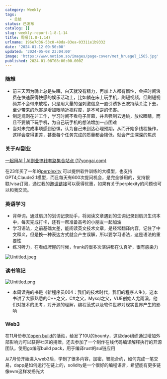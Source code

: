 ```yaml
---
category: Weekly
tags:
  - 总结
status: 已发布
catalog: []
slug: weekly-report-1-8-1-14
title: 周报(1.8-1.14)
urlname: 196e7d36-53c0-48da-83ea-03311e1b9332
date: '2024-01-12 09:50:00'
updated: '2024-05-08 23:04:00'
image: 'https://www.notion.so/images/page-cover/met_bruegel_1565.jpg'
published: 2024-01-08T08:00:00.000Z
---
```


### 随想

- 前三天因为晚上总是失眠，白天就没有精力，再加上人都有惰性，会把时间浪费在快速获得快感的娱乐活动上，比如躺在床上玩手机，刷短视频，但刷短视频并不会带来放松，只是用大量的强刺激信息一直引诱多巴胺持续关注下去，至少带来的危害是增加眼睛近视程度，是不可逆的伤害。
- 制定规则在非工作，学习时间不看电子屏幕，并且强制去远眺，放松眼睛，而且不要躺下玩手机，为自己玩手机的想法增加一点困难
- 当对未完成事项感到恐惧，认为自己未到达心理预期，从而开始多线程操作，这样会变得更差，甚至每个任务完成的质量都会降低，就会产生深深的焦虑

### 关于AI副业


[一起用AI | AI副业搞钱套路集合站点 (17yongai.com)](https://17yongai.com/)


在23年买了一年的[perplexity](https://www.perplexity.ai/) 可以提供软件训练的大模型，也支持GPT4,Claude2.1模型，而且每天有600次提问机会，是完全够用的，支持银联/visa订阅，通过我的[邀请链接](https://perplexity.ai/pro?referral_code=SGJ7X87B)可以获得优惠，如果有关于perplexity的问题也可以和我交流。


### 英语学习

- 背单词，通过扇贝的划词记录助手，将阅读文章遇到的生词记录到扇贝生词本中，每天完成打卡，还有一帮准备高考的小朋友一起加油
- 学习语法，之前基础太差，能阅读英文技术文章，是经常翻译内容，记住了中文释义，但是换一种表达方式就会产生误解，所以要学习语法，这是语法的重要性
- 练习听力，在看纸牌屋的时候，frank的很多次演讲都在认真听，很有感染力

![Untitled.jpeg](https://prod-files-secure.s3.us-west-2.amazonaws.com/5d24fe63-e567-4804-86f9-9fdc62e13082/c33f3733-be40-431e-a494-10399ac86f32/Untitled.jpeg?X-Amz-Algorithm=AWS4-HMAC-SHA256&X-Amz-Content-Sha256=UNSIGNED-PAYLOAD&X-Amz-Credential=ASIAZI2LB466RGYRXYUN%2F20250402%2Fus-west-2%2Fs3%2Faws4_request&X-Amz-Date=20250402T213402Z&X-Amz-Expires=3600&X-Amz-Security-Token=IQoJb3JpZ2luX2VjEHYaCXVzLXdlc3QtMiJHMEUCIQDEhdJvHvKyADUYhjRcUm4PUFLus44vrALwo2i9mmBDYQIgalo4H8yxHl6I9O1zV73A7HGQ2qsdMLYqmO5GFDkJukEqiAQI3v%2F%2F%2F%2F%2F%2F%2F%2F%2F%2FARAAGgw2Mzc0MjMxODM4MDUiDJ6mUpanErCg0454oyrcA1EvXzrDdgTqt30iVE93%2F3dsBpTkVdbOEHE%2FdAXTDPSXr7igXSNU2o5nKaXrX7sxk%2FvP0QwjBi6s1yClJYiSUlhZSGHGTGVKISQCn2uNmOuy8zb30fdddZ23SNP%2FOxdkOMGmiFvx35a0z%2BYDlOkX2ViPHKGQ6H%2FH9Crey%2F5%2FzLhLTgx%2FeZD6hyuLL7J7Ej0HI%2Fbru4vC9hYPkwQ4IxQ5AEViigqXxCem683JIV2cHAlJ%2FOu528nzH%2BPdrES34ImYimZKaq7pkH5jNBqXXlBopFHR1NLpCd%2FDk1VomXGQbRp3Ag6Sr6xxKtemFWSC11Txy4Yg3lDr00uNrIPDBsvPdn%2FcUw34xyajtwbQXzcj%2Frj1TknJUliYKzfOg5AeyHNFt2L3Ys%2Fz15A01rgm0V0md0%2FBi8v51oMUR6wLlTmNpEtRXbia9pvMDi6MrciMV52MWnu%2BXO8%2FcEjelZNKX4SwjnXxoUAqmGwQO6h1piIRcm%2FB9W0oDUrsi68rZI5nK3W5OXMD0U85PTVb%2BF2Tor%2BReDea7X1zzmQJeuA82QwwSk453ZcKEIwIkIVAEw0g28pjqJhBpFv82d459NCo2Lm%2FmXHjWxqkxaosZoF57E32lJLegpUNPyLztkVGO3bCMKLWtr8GOqUB%2BujgnUOwlysIU09ogS24xhzbOpNmMe5n15R8MVtGCTCQsc63lEQwVOQuhsCmC5NXZIo8pBWvMygw%2BfyJ6CDDATAsdZFLarmZ51r9S5hO79BhcMGFZwMeyqj5GFGTcpNULABJe4EikD4xhhfHys6Y6Ece9%2BPF%2BUx%2B%2BsQSzv%2BVWN4nuSKUJ0JXYFu5tR2tyi93UjQXkn7QJ5pyWy38OMtN2flicoXz&X-Amz-Signature=e47b57946cc978322cf992de8a7e4731df22fa10a4ed07e48ed88e14e3295daf&X-Amz-SignedHeaders=host&x-id=GetObject)


### 读书笔记


![Untitled.png](https://prod-files-secure.s3.us-west-2.amazonaws.com/5d24fe63-e567-4804-86f9-9fdc62e13082/96aa439a-1c95-4054-aa84-ef4e0c8eb5d1/Untitled.png?X-Amz-Algorithm=AWS4-HMAC-SHA256&X-Amz-Content-Sha256=UNSIGNED-PAYLOAD&X-Amz-Credential=ASIAZI2LB466RGYRXYUN%2F20250402%2Fus-west-2%2Fs3%2Faws4_request&X-Amz-Date=20250402T213402Z&X-Amz-Expires=3600&X-Amz-Security-Token=IQoJb3JpZ2luX2VjEHYaCXVzLXdlc3QtMiJHMEUCIQDEhdJvHvKyADUYhjRcUm4PUFLus44vrALwo2i9mmBDYQIgalo4H8yxHl6I9O1zV73A7HGQ2qsdMLYqmO5GFDkJukEqiAQI3v%2F%2F%2F%2F%2F%2F%2F%2F%2F%2FARAAGgw2Mzc0MjMxODM4MDUiDJ6mUpanErCg0454oyrcA1EvXzrDdgTqt30iVE93%2F3dsBpTkVdbOEHE%2FdAXTDPSXr7igXSNU2o5nKaXrX7sxk%2FvP0QwjBi6s1yClJYiSUlhZSGHGTGVKISQCn2uNmOuy8zb30fdddZ23SNP%2FOxdkOMGmiFvx35a0z%2BYDlOkX2ViPHKGQ6H%2FH9Crey%2F5%2FzLhLTgx%2FeZD6hyuLL7J7Ej0HI%2Fbru4vC9hYPkwQ4IxQ5AEViigqXxCem683JIV2cHAlJ%2FOu528nzH%2BPdrES34ImYimZKaq7pkH5jNBqXXlBopFHR1NLpCd%2FDk1VomXGQbRp3Ag6Sr6xxKtemFWSC11Txy4Yg3lDr00uNrIPDBsvPdn%2FcUw34xyajtwbQXzcj%2Frj1TknJUliYKzfOg5AeyHNFt2L3Ys%2Fz15A01rgm0V0md0%2FBi8v51oMUR6wLlTmNpEtRXbia9pvMDi6MrciMV52MWnu%2BXO8%2FcEjelZNKX4SwjnXxoUAqmGwQO6h1piIRcm%2FB9W0oDUrsi68rZI5nK3W5OXMD0U85PTVb%2BF2Tor%2BReDea7X1zzmQJeuA82QwwSk453ZcKEIwIkIVAEw0g28pjqJhBpFv82d459NCo2Lm%2FmXHjWxqkxaosZoF57E32lJLegpUNPyLztkVGO3bCMKLWtr8GOqUB%2BujgnUOwlysIU09ogS24xhzbOpNmMe5n15R8MVtGCTCQsc63lEQwVOQuhsCmC5NXZIo8pBWvMygw%2BfyJ6CDDATAsdZFLarmZ51r9S5hO79BhcMGFZwMeyqj5GFGTcpNULABJe4EikD4xhhfHys6Y6Ece9%2BPF%2BUx%2B%2BsQSzv%2BVWN4nuSKUJ0JXYFu5tR2tyi93UjQXkn7QJ5pyWy38OMtN2flicoXz&X-Amz-Signature=01a7211c8d0dbc95f79e53fc379a5005440498ee8223adb94baf77b15e59ba84&X-Amz-SignedHeaders=host&x-id=GetObject)

- 本周读完的书是《新程序员004：我们的技术时代，我们的程序人生》，这本书讲了大家熟悉的C++之父，C#之父，Mysql之父，VUE创始人尤雨溪，他们对技术的思考，对开源的理解，编程范式以及软件世界对现实世界产生的影响

### Web3


在11月份参加[open build](https://openbuild.xyz/learn/challenges)的活动，给发了10U的bounty，这些dao组织通过增加外部影响力可以获得社区的捐赠，还去参加了一个制作在线代码编译解释执行的开源团队，使用go编写build pack，用于编译rust的sui链应用


从7月份开始进入web3后，学到了很多内容，加密，智能合约，如何完成一笔交易，dapp是如何运行在链上的，solidity是一个很好的编程语言，希望能有更多链像evm这样发扬光大

